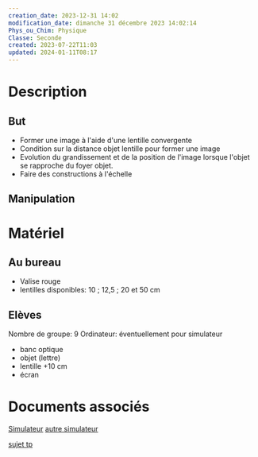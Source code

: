 ```yaml
---
creation_date: 2023-12-31 14:02
modification_date: dimanche 31 décembre 2023 14:02:14
Phys_ou_Chim: Physique
Classe: Seconde
created: 2023-07-22T11:03
updated: 2024-01-11T08:17
---
```


# Description
## But

- Former une image à l'aide d'une lentille convergente
- Condition sur la distance objet lentille pour former une image 
- Evolution du grandissement et de la position de l'image lorsque l'objet se rapproche du foyer objet.
- Faire des constructions à l'échelle

## Manipulation

# Matériel
## Au bureau

- Valise rouge
- lentilles disponibles: 10 ; 12,5 ; 20 et 50 cm

## Elèves

Nombre de groupe: 9
Ordinateur: éventuellement pour simulateur

- banc optique 
- objet (lettre)
- lentille +10 cm
- écran


# Documents associés

[Simulateur](https://phet.colorado.edu/sims/html/geometric-optics-basics/latest/geometric-optics-basics_all.html)
[autre simulateur](https://www.hatier-clic.fr/miniliens/mie/9782401020658/Simulateur_lentille_seconde_p279/index.html)

[sujet tp](https://www.icloud.com/iclouddrive/06f9ovEVUaR88zvrltZYbkbNg#Chap05_Lentilles)